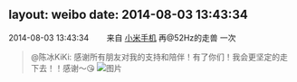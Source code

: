 layout: weibo
date: 2014-08-03 13:43:34
---
2014-08-03 13:43:34  &nbsp;&nbsp;&nbsp;&nbsp;&nbsp;&nbsp; 来自 <a href="http://app.weibo.com/t/feed/22zMnn" rel="nofollow">小米手机</a>
再@52Hz的走兽 一次
>  @陈冰KiKi: 感谢所有朋友对我的支持和陪伴！有了你们！我会更坚定的走下去！！感谢～😘 ​​​
>  ![图片](https://ww4.sinaimg.cn/large/6a29ae94jw1eiy4johys3j20dc0hsdhz.jpg)
